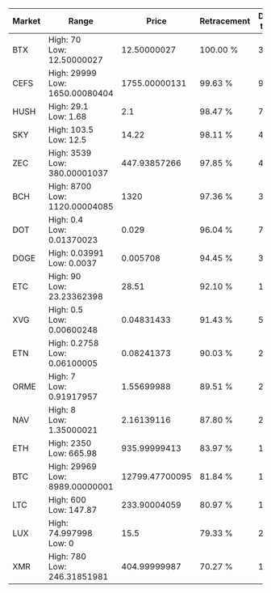 | Market | Range | Price| Retracement | Doubles to 50% |
| --- | --- | --- | --- | --- |
| BTX | High: 70<br />Low: 12.50000027 | 12.50000027 | 100.00 % | 3.30 |
| CEFS | High: 29999<br />Low: 1650.00080404 | 1755.00000131 | 99.63 % | 9.02 |
| HUSH | High: 29.1<br />Low: 1.68 | 2.1 | 98.47 % | 7.33 |
| SKY | High: 103.5<br />Low: 12.5 | 14.22 | 98.11 % | 4.08 |
| ZEC | High: 3539<br />Low: 380.00001037 | 447.93857266 | 97.85 % | 4.37 |
| BCH | High: 8700<br />Low: 1120.00004085 | 1320 | 97.36 % | 3.72 |
| DOT | High: 0.4<br />Low: 0.01370023 | 0.029 | 96.04 % | 7.13 |
| DOGE | High: 0.03991<br />Low: 0.0037 | 0.005708 | 94.45 % | 3.82 |
| ETC | High: 90<br />Low: 23.23362398 | 28.51 | 92.10 % | 1.99 |
| XVG | High: 0.5<br />Low: 0.00600248 | 0.04831433 | 91.43 % | 5.24 |
| ETN | High: 0.2758<br />Low: 0.06100005 | 0.08241373 | 90.03 % | 2.04 |
| ORME | High: 7<br />Low: 0.91917957 | 1.55699988 | 89.51 % | 2.54 |
| NAV | High: 8<br />Low: 1.35000021 | 2.16139116 | 87.80 % | 2.16 |
| ETH | High: 2350<br />Low: 665.98 | 935.99999413 | 83.97 % | 1.61 |
| BTC | High: 29969<br />Low: 8989.00000001 | 12799.47700095 | 81.84 % | 1.52 |
| LTC | High: 600<br />Low: 147.87 | 233.90004059 | 80.97 % | 1.60 |
| LUX | High: 74.997998<br />Low: 0 | 15.5 | 79.33 % | 2.42 |
| XMR | High: 780<br />Low: 246.31851981 | 404.99999987 | 70.27 % | 1.27 |
